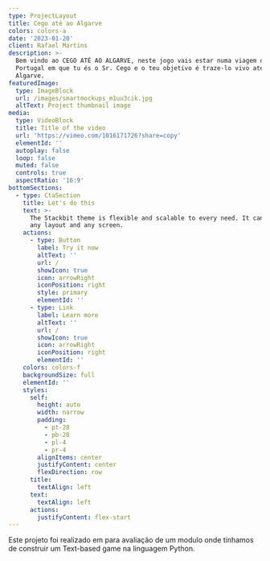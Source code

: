 ```yaml
---
type: ProjectLayout
title: Cego até ao Algarve
colors: colors-a
date: '2023-01-20'
client: Rafael Martins
description: >-
  Bem vindo ao CEGO ATÉ AO ALGARVE, neste jogo vais estar numa viagem dentro de
  Portugal em que tu és o Sr. Cego e o teu objetivo é traze-lo vivo até ao
  Algarve.
featuredImage:
  type: ImageBlock
  url: /images/smartmockups_m1uu3cik.jpg
  altText: Project thumbnail image
media:
  type: VideoBlock
  title: Title of the video
  url: 'https://vimeo.com/1016171726?share=copy'
  elementId: ''
  autoplay: false
  loop: false
  muted: false
  controls: true
  aspectRatio: '16:9'
bottomSections:
  - type: CtaSection
    title: Let's do this
    text: >-
      The Stackbit theme is flexible and scalable to every need. It can manage
      any layout and any screen.
    actions:
      - type: Button
        label: Try it now
        altText: ''
        url: /
        showIcon: true
        icon: arrowRight
        iconPosition: right
        style: primary
        elementId: ''
      - type: Link
        label: Learn more
        altText: ''
        url: /
        showIcon: true
        icon: arrowRight
        iconPosition: right
        elementId: ''
    colors: colors-f
    backgroundSize: full
    elementId: ''
    styles:
      self:
        height: auto
        width: narrow
        padding:
          - pt-28
          - pb-28
          - pl-4
          - pr-4
        alignItems: center
        justifyContent: center
        flexDirection: row
      title:
        textAlign: left
      text:
        textAlign: left
      actions:
        justifyContent: flex-start
---
```

Este projeto foi realizado em para avaliação de um modulo onde tínhamos de construir um Text-based game na linguagem Python.
